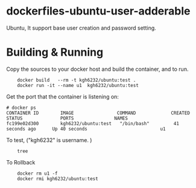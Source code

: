 # dockerfiles-ubuntu-user-adderable
Ubuntu, It support base user creation and password setting.

# Building & Running

Copy the sources to your docker host and build the container, and to run.
```
	docker build   --rm -t kgh6232/ubuntu:test .
	docker run -it --name u1  kgh6232/ubuntu:test
```
Get the port that the container is listening on:

```
# docker ps
CONTAINER ID        IMAGE                COMMAND             CREATED             STATUS              PORTS               NAMES
fc199e02d300        kgh6232/ubuntu:test   "/bin/bash"         41 seconds ago      Up 40 seconds                           u1
```

To test, ("kgh6232" is username. )
```
	tree
```
To Rollback
```
    docker rm u1 -f
    docker rmi kgh6232/ubuntu:test
```
